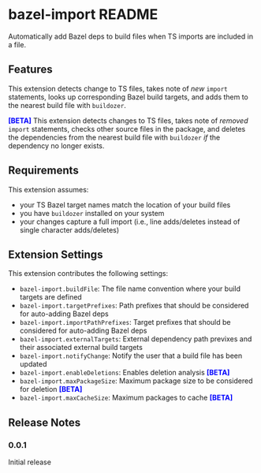 # bazel-import README

Automatically add Bazel deps to build files when TS imports are included in a file.

## Features

This extension detects change to TS files, takes note of _new_ `import` statements, looks up corresponding Bazel build targets, and adds them to the nearest build file with `buildozer`.

<span style="color:blue;font-weight:bold">[BETA]</span> This extension detects changes to TS files, takes note of _removed_ `import` statements, checks other source files in the package, and deletes the dependencies from the nearest build file with `buildozer` _if_ the dependency no longer exists.

## Requirements

This extension assumes:

- your TS Bazel target names match the location of your build files
- you have `buildozer` installed on your system
- your changes capture a full import (i.e., line adds/deletes instead of single character adds/deletes)

## Extension Settings

This extension contributes the following settings:

- `bazel-import.buildFile`: The file name convention where your build targets are defined
- `bazel-import.targetPrefixes`: Path prefixes that should be considered for auto-adding Bazel deps
- `bazel-import.importPathPrefixes`: Target prefixes that should be considered for auto-adding Bazel deps
- `bazel-import.externalTargets`: External dependency path previxes and their associated external build targets
- `bazel-import.notifyChange`: Notify the user that a build file has been updated
- `bazel-import.enableDeletions`: Enables deletion analysis <span style="color:blue;font-weight:bold">[BETA]</span>
- `bazel-import.maxPackageSize`: Maximum package size to be considered for deletion <span style="color:blue;font-weight:bold">[BETA]</span>
- `bazel-import.maxCacheSize`: Maximum packages to cache <span style="color:blue;font-weight:bold">[BETA]</span>

## Release Notes

### 0.0.1

Initial release
